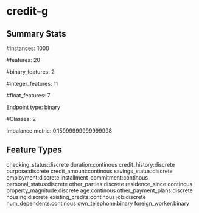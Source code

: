 # credit-g

## Summary Stats

#instances: 1000

#features: 20

  #binary_features: 2

  #integer_features: 11

  #float_features: 7

Endpoint type: binary

#Classes: 2

Imbalance metric: 0.15999999999999998

## Feature Types

 checking_status:discrete
duration:continous
credit_history:discrete
purpose:discrete
credit_amount:continous
savings_status:discrete
employment:discrete
installment_commitment:continous
personal_status:discrete
other_parties:discrete
residence_since:continous
property_magnitude:discrete
age:continous
other_payment_plans:discrete
housing:discrete
existing_credits:continous
job:discrete
num_dependents:continous
own_telephone:binary
foreign_worker:binary

